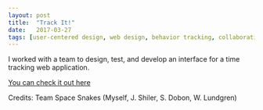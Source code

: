 ```yaml
---
layout: post
title:  "Track It!"
date:   2017-03-27
tags: [user-centered design, web design, behavior tracking, collaboration, northwestern]
---
```

I worked with a team to design, test, and develop an interface for a time tracking web application.

[You can check it out here]({{site.baseurl}}/track_it/index.html)

Credits: Team Space Snakes (Myself, J. Shiler, S. Dobon, W. Lundgren)

<!-- Include YouTube link to prototyping.
Maybe even slides. -->
